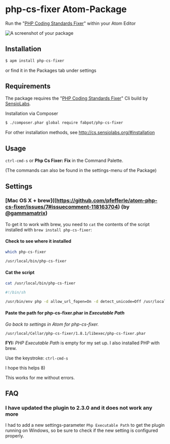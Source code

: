 # php-cs-fixer Atom-Package

Run the "[PHP Coding Standards Fixer](http://cs.sensiolabs.org)" within your Atom Editor

![A screenshot of your package](https://raw.github.com/pfefferle/atom-php-cs-fixer/master/php-cs-fixer.gif)

## Installation

```sh
$ apm install php-cs-fixer
```

or find it in the Packages tab under settings

## Requirements

The package requires the "[PHP Coding Standards Fixer](http://cs.sensiolabs.org)" Cli build by [SensioLabs](http://sensiolabs.com).

Installation via Composer

```sh
$ ./composer.phar global require fabpot/php-cs-fixer
```

For other installation methods, see <http://cs.sensiolabs.org/#installation>

## Usage

`ctrl-cmd-s` or **Php Cs Fixer: Fix** in the Command Palette.

(The commands can also be found in the settings-menu of the Package)

## Settings

### [Mac OS X + brew]((https://github.com/pfefferle/atom-php-cs-fixer/issues/7#issuecomment-118163704) (by [@gammamatrix](https://github.com/gammamatrix))

To get it to work with brew, you need to `cat` the contents of the script installed with `brew install php-cs-fixer`:

#### Check to see where it installed

```sh
which php-cs-fixer

/usr/local/bin/php-cs-fixer
```

#### Cat the script

```sh
cat /usr/local/bin/php-cs-fixer

#!/bin/sh

/usr/bin/env php -d allow_url_fopen=On -d detect_unicode=Off /usr/local/Cellar/php-cs-fixer/1.8.1/libexec/php-cs-fixer.phar $*
```

#### Paste the path for php-cs-fixer.phar in *Executable Path*

*Go back to settings in Atom for php-cs-fixer.*

`/usr/local/Cellar/php-cs-fixer/1.8.1/libexec/php-cs-fixer.phar`

**FYI:** *PHP Executable Path* is empty for my set up. I also installed PHP with brew.

Use the keystroke: `ctrl-cmd-s`

I hope this helps 8)

This works for me without errors.

## FAQ

### I have updated the plugin to 2.3.0 and it does not work any more

I had to add a new settings-parameter `Php Executable Path` to get the plugin running on Windows, so be sure to check if the new setting is configured properly.
